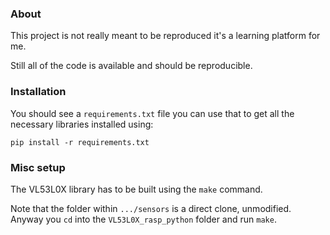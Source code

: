### About

This project is not really meant to be reproduced it's a learning platform for me.

Still all of the code is available and should be reproducible.

### Installation

You should see a `requirements.txt` file you can use that to get all the necessary libraries installed using:

`pip install -r requirements.txt`

### Misc setup

The VL53L0X library has to be built using the `make` command.

Note that the folder within `.../sensors` is a direct clone, unmodified. Anyway you `cd` into the `VL53L0X_rasp_python` folder and run `make`.

